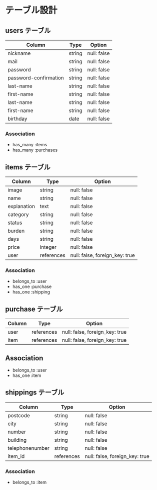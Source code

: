 # テーブル設計

## users テーブル

| Column                | Type   | Option      | 
| --------------------- | ------ | ----------- |
| nickname              | string | null: false |
| mail                  | string | null: false |
| password              | string | null: false |
| password-confirmation | string | null: false |
| last-name             | string | null: false |
| first-name            | string | null: false |
| last-name             | string | null: false |
| first-name            | string | null: false |
| birthday              | date   | null: false |

### Association

- has_many :items
- has_many :purchases

## items テーブル

| Column      | Type       | Option                         |
| ------------| ---------- | -------------------------------|    
| image       | string     | null: false                    |
| name        | string     | null: false                    |
| explanation | text       | null: false                    |
| category    | string     | null: false                    |
| status      | string     | null: false                    |
| burden      | string     | null: false                    |
| days        | string     | null: false                    |
| price       | integer    | null: false                    |
| user        | references | null: false, foreign_key: true |

### Association

- belongs_to :user
- has_one :purchase
- has_one :shipping

## purchase テーブル

| Column | Type       | Option                         |
| ------ | ---------- | ------------------------------ |
| user   | references | null: false, foreign_key: true |
| item   | references | null: false, foreign_key: true |

## Association

- belongs_to :user
- has_one :item

## shippings テーブル

| Column          | Type       | Option                         |
| --------------- | ---------- | ------------------------------ |
| postcode        | string     | null: false                    |
| city            | string     | null: false                    |
| number          | string     | null: false                    |
| building        | string     | null: false                    |
| telephonenumber | string     | null: false                    |
| item_id         | references | null: false, foreign_key: true |

### Association

- belongs_to :item
